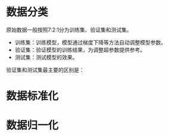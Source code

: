 # 数据分类
原始数据一般按照7:2:1分为训练集、验证集和测试集。
- 训练集：训练模型，模型通过梯度下降等方法自动调整模型参数。
- 验证集：验证模型的训练结果，为调整超参数提供参考。
- 测试集：测试模型的效果。

验证集和测试集最主要的区别是：

# 数据标准化

# 数据归一化
